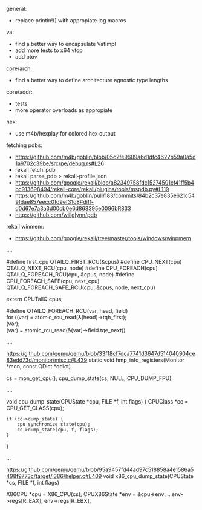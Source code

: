 general:
- replace println!() with appropiate log macros

va:
- find a better way to encapsulate VatImpl
- add more tests to x64 vtop
- add ptov

core/arch:
- find a better way to define architecture agnostic type lengths

core/addr:
- tests
- more operator overloads as appropiate

hex:
- use m4b/hexplay for colored hex output

fetching pdbs:
- https://github.com/m4b/goblin/blob/05c2fe9609a6d1dfc4622b59a0a5d1a9702c39be/src/pe/debug.rs#L26
- rekall fetch_pdb <PDB filename> <GUID>
- rekall parse_pdb <PDB filename> > rekall-profile.json
- https://github.com/google/rekall/blob/a82349758fdc15274501cf41ff5b4bc913698494/rekall-core/rekall/plugins/tools/mspdb.py#L119
- https://github.com/m4b/goblin/pull/183/commits/84b2c37e835e621c549fdae857eecc0fd9ef31d8#diff-d0d67e7a3a3d00cb0e6d863395e0096bR833
- https://github.com/willglynn/pdb

rekall winmem:
- https://github.com/google/rekall/tree/master/tools/windows/winpmem

....

#define first_cpu        QTAILQ_FIRST_RCU(&cpus)
#define CPU_NEXT(cpu)    QTAILQ_NEXT_RCU(cpu, node)
#define CPU_FOREACH(cpu) QTAILQ_FOREACH_RCU(cpu, &cpus, node)
#define CPU_FOREACH_SAFE(cpu, next_cpu) \
    QTAILQ_FOREACH_SAFE_RCU(cpu, &cpus, node, next_cpu)

extern CPUTailQ cpus;

#define QTAILQ_FOREACH_RCU(var, head, field)                            \
    for ((var) = atomic_rcu_read(&(head)->tqh_first);                   \
         (var);                                                         \
         (var) = atomic_rcu_read(&(var)->field.tqe_next))

....

https://github.com/qemu/qemu/blob/33f18cf7dca7741d3647d514040904ce83edd73d/monitor/misc.c#L439
static void hmp_info_registers(Monitor *mon, const QDict *qdict)

cs = mon_get_cpu();
cpu_dump_state(cs, NULL, CPU_DUMP_FPU);

....

void cpu_dump_state(CPUState *cpu, FILE *f, int flags)
{
    CPUClass *cc = CPU_GET_CLASS(cpu);

    if (cc->dump_state) {
        cpu_synchronize_state(cpu);
        cc->dump_state(cpu, f, flags);
    }
}

...

https://github.com/qemu/qemu/blob/95a9457fd44ad97c518858a4e1586a5498f9773c/target/i386/helper.c#L409
void x86_cpu_dump_state(CPUState *cs, FILE *f, int flags)

X86CPU *cpu = X86_CPU(cs);
CPUX86State *env = &cpu->env;
..
env->regs[R_EAX],
env->regs[R_EBX],